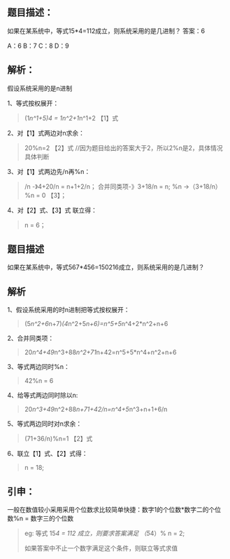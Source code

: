 ## 题目描述： ##
如果在某系统中，等式15*4=112成立，则系统采用的是几进制？    答案：6

 A：6  B：7   C：8    D：9

## 解析： ##
假设系统采用的是n进制

1、等式按权展开：           
> (1*n^1+5)*4 = 1*n^2+1*n^1+2 【1】式

2、对【1】式两边对n求余：      

> 20%n=2 【2】式 //因为题目给出的答案大于2，所以2%n是2，具体情况具体判断

3、对【1】式两边先/n再%n：     

> /n -》4+20/n = n+1+2/n； 合并同类项-》3+18/n = n;  %n ->（3+18/n）%n = 0 【3】；

4、对【2】式、【3】式 联立得：        
> n = 6；
## 题目描述 ##
如果在某系统中，等式567*456=150216成立，则系统采用的是几进制？
## 解析 ##

1、假设系统采用的时n进制把等式按权展开：

> (5*n^2+6*n+7)*(4*n^2+5*n+6)=n^5+5*n^4+2*n^2+n+6

2、合并同类项：

> 20*n^4+49*n^3+88*n^2+71*n+42=n^5+5*n^4+n^2+n+6

3、等式两边同时%n：

> 42%n = 6

4、给等式两边同时除以n: 

> 20*n^3+49*n^2+88*n+71+42/n=n^4+5*n^3+n+1+6/n

5、等式两边同时对n求余： 

> (71+36/n)%n=1 【2】式

6、联立【1】式、【2】式得：

> n = 18;

## 引申： ##
一般在数值较小采用采用个位数求比较简单快捷：数字1的个位数*数字二的个位数%n = 数字三的个位数

> eg: 等式 15*4 = 112 成立，则要求答案满足 （5*4）% n = 2;
> 
>如果答案中不止一个数字满足这个条件，则联立等式求值 
